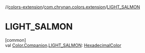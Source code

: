 //[colors-extension](../../index.md)/[com.chrynan.colors.extension](index.md)/[LIGHT_SALMON](-l-i-g-h-t_-s-a-l-m-o-n.md)

# LIGHT_SALMON

[common]\
val [Color.Companion](../../../colors-core/colors-core/com.chrynan.colors/-color/-companion/index.md).[LIGHT_SALMON](-l-i-g-h-t_-s-a-l-m-o-n.md): [HexadecimalColor](../../../colors-core/colors-core/com.chrynan.colors/-hexadecimal-color/index.md)
